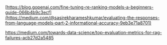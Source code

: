 [https://blog.gopenai.com/fine-tuning-re-ranking-models-a-beginners-guide-066b4b9c3ecf](https://medium.com/@sasirekharameshkumar/evaluating-the-responses-from-language-models-part-2-informational-accuracy-9eb3e71a8701)

https://medium.com/towards-data-science/top-evaluation-metrics-for-rag-failures-acb27d2a5485


